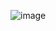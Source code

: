 
![image](https://github.com/TILOS-AI-Institute/MLCAD-2023-FPGA-Macro-Placement-Contest/assets/13140376/6e82b09b-d1c7-45c3-8390-3ec9cffe62b3)


	
